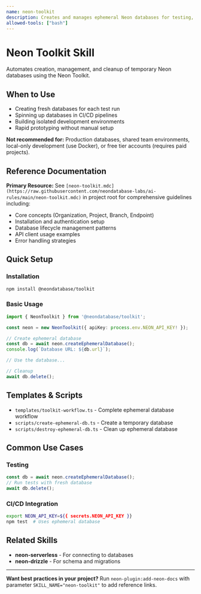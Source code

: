 ```yaml
---
name: neon-toolkit
description: Creates and manages ephemeral Neon databases for testing, CI/CD pipelines, and isolated development environments. Use when building temporary databases for automated tests or rapid prototyping.
allowed-tools: ["bash"]
---
```


# Neon Toolkit Skill

Automates creation, management, and cleanup of temporary Neon databases using the Neon Toolkit.

## When to Use

- Creating fresh databases for each test run
- Spinning up databases in CI/CD pipelines
- Building isolated development environments
- Rapid prototyping without manual setup

**Not recommended for:** Production databases, shared team environments, local-only development (use Docker), or free tier accounts (requires paid projects).

## Reference Documentation

**Primary Resource:** See `[neon-toolkit.mdc](https://raw.githubusercontent.com/neondatabase-labs/ai-rules/main/neon-toolkit.mdc)` in project root for comprehensive guidelines including:
- Core concepts (Organization, Project, Branch, Endpoint)
- Installation and authentication setup
- Database lifecycle management patterns
- API client usage examples
- Error handling strategies

## Quick Setup

### Installation
```bash
npm install @neondatabase/toolkit
```

### Basic Usage
```typescript
import { NeonToolkit } from '@neondatabase/toolkit';

const neon = new NeonToolkit({ apiKey: process.env.NEON_API_KEY! });

// Create ephemeral database
const db = await neon.createEphemeralDatabase();
console.log(`Database URL: ${db.url}`);

// Use the database...

// Cleanup
await db.delete();
```

## Templates & Scripts

- `templates/toolkit-workflow.ts` - Complete ephemeral database workflow
- `scripts/create-ephemeral-db.ts` - Create a temporary database
- `scripts/destroy-ephemeral-db.ts` - Clean up ephemeral database

## Common Use Cases

### Testing
```typescript
const db = await neon.createEphemeralDatabase();
// Run tests with fresh database
await db.delete();
```

### CI/CD Integration
```bash
export NEON_API_KEY=${{ secrets.NEON_API_KEY }}
npm test  # Uses ephemeral database
```

## Related Skills

- **neon-serverless** - For connecting to databases
- **neon-drizzle** - For schema and migrations

---

**Want best practices in your project?** Run `neon-plugin:add-neon-docs` with parameter `SKILL_NAME="neon-toolkit"` to add reference links.
